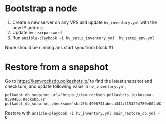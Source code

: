 # Bootstrap a node

1. Create a new server on any VPS and update `hv_inventory.yml` with the new IP address
2. Update `hv_userpassword`
3. Run `ansible-playbook -i hv_setup_inventory.yml  hv_setup_env.yml`

Node should be running ans start sync from block #1

# Restore from a snapshot

Go to https://ksm-rocksdb.polkashots.io/ to find the latest snapshot and checksum, and update following
value in `hv_inventory.yml`,

```
polkadot_db_snapshot_url='https://ksm-rocksdb.polkashots.io/kusama-8590456.RocksDb.7z'
polkadot_db_snapshot_checksum='sha256:490674fabeca344cf153294780e004a52e28e308238ab821078363d87cc09963'
```

Restore with `ansible-playbook -i hv_inventory.yml main_restore_db.yml -K`